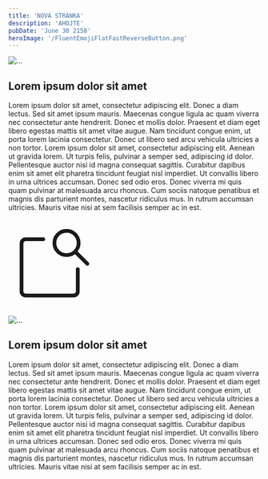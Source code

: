 ```yaml
---
title: 'NOVÁ STRÁNKA'
description: 'AHOJTE'
pubDate: 'June 30 2158'
heroImage: '/FluentEmojiFlatFastReverseButton.png'
---
```


<div class="container">
  <div class="row">
    <div class="col-md-4">
      <img src="/FluentEmojiFlatFastReverseButton.png" class="img-fluid rounded" alt="...">
    </div>
    <div class="col-md-8">
      <h2>Lorem ipsum dolor sit amet</h2>
      <p>Lorem ipsum dolor sit amet, consectetur adipiscing elit. Donec a diam lectus. Sed sit amet ipsum mauris. Maecenas congue ligula ac quam viverra nec consectetur ante hendrerit. Donec et mollis dolor. Praesent et diam eget libero egestas mattis sit amet vitae augue. Nam tincidunt congue enim, ut porta lorem lacinia consectetur. Donec ut libero sed arcu vehicula ultricies a non tortor. Lorem ipsum dolor sit amet, consectetur adipiscing elit. Aenean ut gravida lorem. Ut turpis felis, pulvinar a semper sed, adipiscing id dolor. Pellentesque auctor nisi id magna consequat sagittis. Curabitur dapibus enim sit amet elit pharetra tincidunt feugiat nisl imperdiet. Ut convallis libero in urna ultrices accumsan. Donec sed odio eros. Donec viverra mi quis quam pulvinar at malesuada arcu rhoncus. Cum sociis natoque penatibus et magnis dis parturient montes, nascetur ridiculus mus. In rutrum accumsan ultricies. Mauris vitae nisi at sem facilisis semper ac in est.</p>
      <p><a class="btn btn-primary" href="https://github.com/Tomasherink" role="button"><svg xmlns="http://www.w3.org/2000/svg" width="180" height="180" viewBox="0 0 24 24"><path fill="currentColor" d="M4.616 21q-.691 0-1.153-.462T3 19.385V6.615q0-.69.463-1.152T4.615 5H9.3q.214 0 .357.143T9.8 5.5t-.143.357T9.3 6H4.615q-.23 0-.423.192T4 6.616v12.769q0 .23.192.423t.423.192h12.77q.23 0 .423-.192t.192-.423V13.46q0-.213.143-.356t.357-.143t.357.143t.143.357v5.923q0 .69-.462 1.153T17.384 21zM18.454 8.746l2.961 2.962q.14.14.15.344t-.15.364t-.353.159t-.354-.16l-2.962-2.961q-.448.396-1.038.586t-1.208.19q-1.567 0-2.649-1.081T11.769 6.5t1.082-2.649T15.5 2.769t2.649 1.082T19.231 6.5q0 .675-.21 1.237q-.21.561-.567 1.01M15.5 9.23q1.146 0 1.939-.792T18.23 6.5t-.793-1.939T15.5 3.77t-1.939.793T12.77 6.5t.792 1.939t1.939.792M4 12.519V20V6v6.23v-.28z"/></svg></a></p>
    </div>
  </div>
</div>

<!-- Example row of columns -->
<div class="row">
  <div class="col-md-4">
    <img src="/FluentEmojiFlatFastReverseButton.png" class="img-fluid rounded" alt="...">
  </div>
  <div class="col-md-8">
    <h2>Lorem ipsum dolor sit amet</h2>
    <p>Lorem ipsum dolor sit amet, consectetur adipiscing elit. Donec a diam lectus. Sed sit amet ipsum mauris. Maecenas congue ligula ac quam viverra nec consectetur ante hendrerit. Donec et mollis dolor. Praesent et diam eget libero egestas mattis sit amet vitae augue. Nam tincidunt congue enim, ut porta lorem lacinia consectetur. Donec ut libero sed arcu vehicula ultricies a non tortor. Lorem ipsum dolor sit amet, consectetur adipiscing elit. Aenean ut gravida lorem. Ut turpis felis, pulvinar a semper sed, adipiscing id dolor. Pellentesque auctor nisi id magna consequat sagittis. Curabitur dapibus enim sit amet elit pharetra tincidunt feugiat nisl imperdiet. Ut convallis libero in urna ultrices accumsan. Donec sed odio eros. Donec viverra mi quis quam pulvinar at malesuada arcu rhoncus. Cum sociis natoque penatibus et magnis dis parturient montes, nascetur ridiculus mus. In rutrum accumsan ultricies. Mauris vitae nisi at sem facilisis semper ac in est.</p>                               
